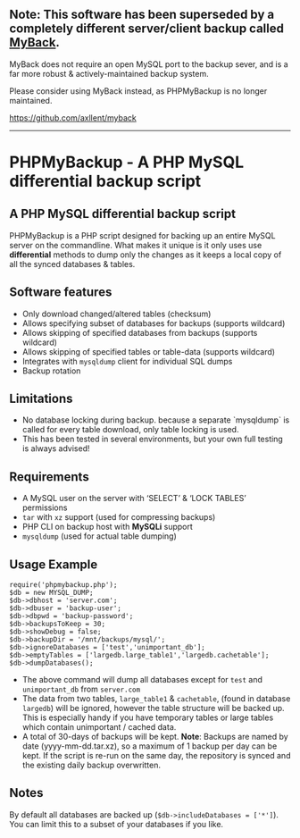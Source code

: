 ## **Note**: This software has been superseded by a completely different server/client backup called [MyBack](https://github.com/axllent/myback).

MyBack does not require an open MySQL port to the backup sever, and is a 
far more robust & actively-maintained backup system.

Please consider using MyBack instead, as PHPMyBackup is no longer maintained.

https://github.com/axllent/myback

---

PHPMyBackup - A PHP MySQL differential backup script
=====================================================


A PHP MySQL differential backup script
---------------------------------------

PHPMyBackup is a PHP script designed for backing up an entire MySQL
server on the commandline. What makes it unique is it only uses use
**differential** methods to dump only the changes as it keeps a local
copy of all the synced databases & tables.


Software features
-----------------

-   Only download changed/altered tables (checksum)
-   Allows specifying subset of databases for backups (supports wildcard)
-   Allows skipping of specified databases from backups (supports wildcard)
-   Allows skipping of specified tables or table-data (supports wildcard)
-   Integrates with `mysqldump` client for individual SQL dumps
-   Backup rotation


Limitations
-----------

-   No database locking during backup. because a separate \`mysqldump\`
    is called for every table download, only table locking is used.
-   This has been tested in several environments, but your own full testing
    is always advised!

Requirements
------------

-   A MySQL user on the server with ‘SELECT’ & ‘LOCK TABLES’ permissions
-   `tar` with `xz` support (used for compressing backups)
-   PHP CLI on backup host with **MySQLi** support
-   `mysqldump` (used for actual table dumping)

Usage Example
-------------

    require('phpmybackup.php');
    $db = new MYSQL_DUMP;
    $db->dbhost = 'server.com';
    $db->dbuser = 'backup-user';
    $db->dbpwd = 'backup-password';
    $db->backupsToKeep = 30;
    $db->showDebug = false;
    $db->backupDir = '/mnt/backups/mysql/';
    $db->ignoreDatabases = ['test','unimportant_db'];
    $db->emptyTables = ['largedb.large_table1','largedb.cachetable'];
    $db->dumpDatabases();

-   The above command will dump all databases except for `test` and
    `unimportant_db` from `server.com`
-   The data from two tables, `large_table1` & `cachetable`, (found in
    database `largedb`) will be ignored, however the table structure will
    be backed up. This is especially handy if you have temporary tables
    or large tables which contain unimportant / cached data.
-   A total of 30-days of backups will be kept. **Note**: Backups are
    named by date (yyyy-mm-dd.tar.xz), so a maximum of 1 backup per day
    can be kept. If the script is re-run on the same day, the repository
    is synced and the existing daily backup overwritten.

Notes
-----

By default all databases are backed up (`$db->includeDatabases = ['*']`).
You can limit this to a subset of your databases if you like.
